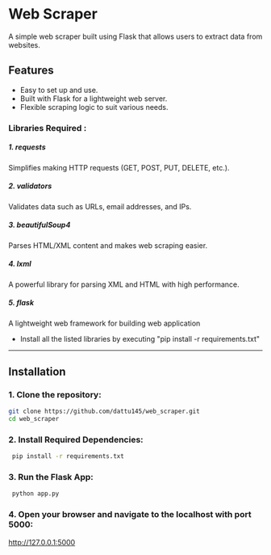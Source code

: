 # Web Scraper

A simple web scraper built using Flask that allows users to extract data from websites.

## Features
- Easy to set up and use.
- Built with Flask for a lightweight web server.
- Flexible scraping logic to suit various needs.

### Libraries Required :

##### 1. requests
Simplifies making HTTP requests (GET, POST, PUT, DELETE, etc.).

##### 2. validators
Validates data such as URLs, email addresses, and IPs.

##### 3. beautifulSoup4
Parses HTML/XML content and makes web scraping easier.

##### 4. lxml
A powerful library for parsing XML and HTML with high performance.

##### 5. flask
A lightweight web framework for building web application

- Install all the listed libraries by executing "pip install -r requirements.txt"

---

## Installation

### 1. Clone the repository:
   ```bash
   git clone https://github.com/dattu145/web_scraper.git
   cd web_scraper
   ```
### 2. Install Required Dependencies:
  ```bash
   pip install -r requirements.txt
  ```
### 3. Run the Flask App:
  ```bash
   python app.py
  ```
### 4. Open your browser and navigate to the localhost with port 5000:
   http://127.0.0.1:5000
